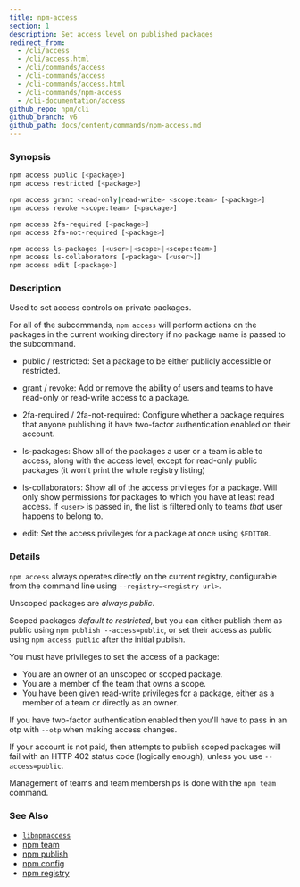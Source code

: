 ```yaml
---
title: npm-access
section: 1
description: Set access level on published packages
redirect_from:
  - /cli/access
  - /cli/access.html
  - /cli/commands/access
  - /cli-commands/access
  - /cli-commands/access.html
  - /cli-commands/npm-access
  - /cli-documentation/access
github_repo: npm/cli
github_branch: v6
github_path: docs/content/commands/npm-access.md
---
```


### Synopsis

```bash
npm access public [<package>]
npm access restricted [<package>]

npm access grant <read-only|read-write> <scope:team> [<package>]
npm access revoke <scope:team> [<package>]

npm access 2fa-required [<package>]
npm access 2fa-not-required [<package>]

npm access ls-packages [<user>|<scope>|<scope:team>]
npm access ls-collaborators [<package> [<user>]]
npm access edit [<package>]
```

### Description

Used to set access controls on private packages.

For all of the subcommands, `npm access` will perform actions on the packages
in the current working directory if no package name is passed to the
subcommand.

* public / restricted:
  Set a package to be either publicly accessible or restricted.

* grant / revoke:
  Add or remove the ability of users and teams to have read-only or read-write
  access to a package.

* 2fa-required / 2fa-not-required:
  Configure whether a package requires that anyone publishing it have two-factor
  authentication enabled on their account.

* ls-packages:
  Show all of the packages a user or a team is able to access, along with the
  access level, except for read-only public packages (it won't print the whole
  registry listing)

* ls-collaborators:
  Show all of the access privileges for a package. Will only show permissions
  for packages to which you have at least read access. If `<user>` is passed in,
  the list is filtered only to teams _that_ user happens to belong to.

* edit:
  Set the access privileges for a package at once using `$EDITOR`.

### Details

`npm access` always operates directly on the current registry, configurable
from the command line using `--registry=<registry url>`.

Unscoped packages are *always public*.

Scoped packages *default to restricted*, but you can either publish them as
public using `npm publish --access=public`, or set their access as public using
`npm access public` after the initial publish.

You must have privileges to set the access of a package:

* You are an owner of an unscoped or scoped package.
* You are a member of the team that owns a scope.
* You have been given read-write privileges for a package, either as a member
  of a team or directly as an owner.

If you have two-factor authentication enabled then you'll have to pass in an
otp with `--otp` when making access changes.

If your account is not paid, then attempts to publish scoped packages will fail
with an HTTP 402 status code (logically enough), unless you use
`--access=public`.

Management of teams and team memberships is done with the `npm team` command.

### See Also

* [`libnpmaccess`](https://npm.im/libnpmaccess)
* [npm team](/cli/v6/commands/npm-team)
* [npm publish](/cli/v6/commands/npm-publish)
* [npm config](/cli/v6/commands/npm-config)
* [npm registry](/cli/v6/using-npm/registry)

